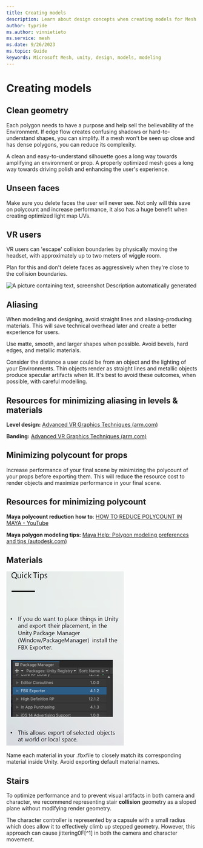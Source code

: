 ```yaml
---
title: Creating models
description: Learn about design concepts when creating models for Mesh.
author: typride
ms.author: vinnietieto
ms.service: mesh
ms.date: 9/26/2023
ms.topic: Guide
keywords: Microsoft Mesh, unity, design, models, modeling
---
```


# Creating models

## Clean geometry

Each polygon needs to have a purpose and help sell the believability of
the Environment. If edge flow creates confusing shadows or
hard-to-understand shapes, you can simplify. If a mesh won't be seen up
close and has dense polygons, you can reduce its complexity.

A clean and easy-to-understand silhouette goes a long way towards
amplifying an environment or prop. A properly optimized mesh goes a long
way towards driving polish and enhancing the user's experience.

## Unseen faces

Make sure you delete faces the user will never see. Not only will this
save on polycount and increase performance, it also has a huge benefit
when creating optimized light map UVs.

## VR users

VR users can 'escape' collision boundaries by physically moving the
headset, with approximately up to two meters of wiggle room.

Plan for this and don't delete faces as aggressively when they're close
to the collision boundaries.

![A picture containing text, screenshot Description automatically
generated](../../media/3d-design-performance-guide/image012.png)

## Aliasing 

When modeling and designing, avoid straight lines and aliasing-producing
materials. This will save technical overhead later and create a better
experience for users.

Use matte, smooth, and larger shapes when possible. Avoid bevels, hard
edges, and metallic materials.

Consider the distance a user could be from an object and the lighting of
your Environments. Thin objects render as straight lines and metallic
objects produce specular artifacts when lit. It's best to avoid these
outcomes, when possible, with careful modelling.

## Resources for minimizing aliasing in levels & materials

**Level design:** [Advanced VR Graphics Techniques
(arm.com)](https://developer.arm.com/documentation/102073/0100/Level-design)

**Banding:** [Advanced VR Graphics Techniques
(arm.com)](https://developer.arm.com/documentation/102073/0100/Banding)

## Minimizing polycount for props

Increase performance of your final scene by minimizing the polycount of
your props before exporting them. This will reduce the resource cost to
render objects and maximize performance in your final scene.

## Resources for minimizing polycount

**Maya polycount reduction how to**: [HOW TO REDUCE POLYCOUNT IN MAYA -
YouTube](https://www.youtube.com/watch?v=xWYEXj_Cemc)

**Maya polygon modeling tips:** [Maya Help: Polygon modeling preferences
and tips
(autodesk.com)](https://help.autodesk.com/view/MAYAUL/2016/ENU/?guid=GUID-4A9B7918-06B9-4BDD-80DE-DD6D756B09B3)

## Materials

![___](../../media/3d-design-performance-guide/image013.png) 

Name each material in your .fbxfile to
closely match its corresponding material inside Unity. Avoid exporting
default material names.

## Stairs

To optimize performance and to prevent visual artifacts in both camera
and character, we recommend representing stair **collision** geometry as
a sloped plane without modifying render geometry.

The character controller is represented by a capsule with a small radius
which does allow it to effectively climb up stepped geometry. However,
this approach can cause jittering0F[^1] in both the camera and character
movement.